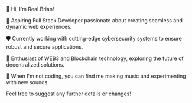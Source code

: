 👋 Hi, I'm Real Brian!

🌟 Aspiring Full Stack Developer passionate about creating seamless and dynamic web experiences.

🛡️ Currently working with cutting-edge cybersecurity systems to ensure robust and secure applications.

🔗 Enthusiast of WEB3 and Blockchain technology, exploring the future of decentralized solutions.

🎵 When I'm not coding, you can find me making music and experimenting with new sounds.

Feel free to suggest any further details or changes!
